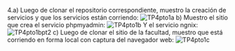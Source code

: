 4.a) Luego de clonar el repositorio correspondiente, muestro la creación de servicios y que los servicios están corriendo:
![TP4pto1a](https://github.com/SantinoGullacci/ASO2024TPs/assets/166406463/eac5d5cf-abfa-486f-a202-6b70a5e2a6fd)
b) Muestro el sitio que crea el servicio phpmyadmin:
![TP4pto1b](https://github.com/SantinoGullacci/ASO2024TPs/assets/166406463/d451b916-bc84-4d63-947a-9abba123c423)
Y el servicio ngnix:
![TP4pto1bpt2](https://github.com/SantinoGullacci/ASO2024TPs/assets/166406463/d7142019-8be5-4065-96fd-5a9d2fbb47b2)
c) Luego de clonar el sitio de la facultad, muestro que está corriendo en forma local con captura del navegador web:
![TP4pto1c](https://github.com/SantinoGullacci/ASO2024TPs/assets/166406463/3f9fc9c1-94f3-4a5d-9266-6e2d90a9604c)

